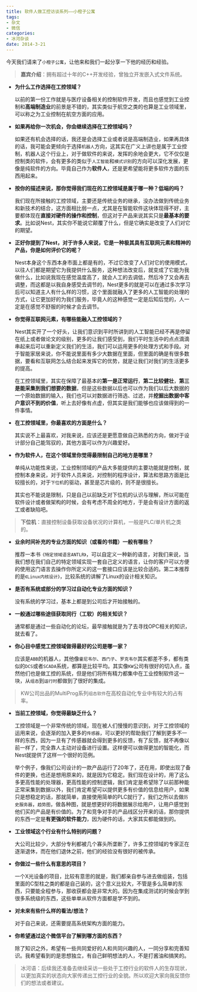 ```yaml
---
title: 软件人做工控访谈系列——小橙子公寓
tags:
- 杂文
- 微信
categories:
- 冰河杂谈
date: 2014-3-21
---
```

今天我们请来了`小橙子公寓`，让他来和我们一起分享一下他的经历和经验。

> **嘉宾介绍**：拥有超过十年的C++开发经验，曾独立开发嵌入式文件系统。

* **为什么工作选择在工控领域？**

  以前的第一份工作就是与医疗设备相关的控制软件开发，而且也感觉到工业控制和**高端制造业**的前景是不错的，其实类似于航空之类的也算是工业领域里，可以称之为工业控制在航空方面的应用。

* **如果再给你一次机会，你会继续选择在工控领域吗？**

  如果还有机会选择的话，我还是会选择工业或者说是高端制造业，如果再具体的话，我可能会更倾向于选择`机器人`方向，这其实在广义上讲也是属于工业控制，机器人这个行业上，对于做软件的来说，发挥的余地会更大，它不仅仅是控制类的软件，会有更多的类似于`人工智能`和`模式识别`的方向可以深化发展，更像是纯软件的方向。毕竟自己作为**软件人**，还是更希望能将更多软件方面的东西用起来。

* **按你的描述来说，那你觉得我们现在的工控领域是属于哪一种？低端的吗？**

  我们现在所接触的工控领域，主要还是传统业务的继承，没办法做到传统业务和新技术的结合，这方面相比弱一点，尤其是在智能软件这块体现得不好，主要都体现在**直接对硬件的操作和控制**，但这对于产品来说其实只是**最基本的要求**。比如说Nest，其实你不能说它颠覆了什么，但是它确实是改变了人们对它的期望。

* **正好你提到了Nest，对于许多人来说，它是一种极其具有互联网元素和精神的产品，你是如何评价它的呢？**

  Nest本身这个东西本身市面上都是有的，不过它改变了人们对它的使用模式，以往人们都是期望它为我提供什么服务，这种想法改变后，就变成了它能为我做什么，比如说我现在感觉温度高了，就会人工的去调低，然后冷了又会再去调整，而这都是以我自身感受去调节的，Nest更多的就是可以在通过多次学习后可以知道主人有什么样的习惯，这个里面就融入了更多的人工智能的处理的方式，让它更加好的为我们服务，毕竟人的这种感觉一定是后知后觉的，人一定是在感觉不舒服的时候才会去调节。

* **你觉得互联网元素，有哪些能融入工控领域的？**

  Nest其实开了一个好头，让我们意识到平时所讲到的人工智能已经不再是停留在纸上或者做论文的级别，更多的让我们感受到，我们平时生活中的点点滴滴串起来后可以重新定义我们的生活，我们可以运用更多的处理方式和手段。对于智能家居来说，你不能说里面有多少大数据在里面，但里面的确是有很多数据，要看和互联网怎么结合起来发挥它的优势，就是让我们对我们的生活更多的提高。

  在工控领域里，其实在保障了最基本的**第一是正常运行**，**第二比较健壮**，**第三是能采集到我们想要的数据**，但是这些数据以后也可以作为我们以后大数据的一个原始数据的输入，我们也可以对数据进行筛选、过滤，并**挖掘出数据中客户意识不到的价值**，听上去好像有点虚，但其实是我们能够也应该做得到的一件事情。

* **在工控领域里，你最喜欢的方面是什么？**

  其实说不上最喜欢，对我来说，应该还是更愿意做自己熟悉的方向，做对于设计部分自己能驾驭的，其他方面可以作为兴趣爱好。

* **作为软件人，在这个领域里你觉得最限制自己的地方是哪里？**

  单纯从功能性来说，工业控制领域的产品大多能提供的主要功能就是控制，就控制本身来说，对于软件人员来说，对控制的程序设计，算法和思路方面是比较擅长的，对于`下位机`的驱动，甚至是芯片级的，则不是很擅长。

  其实也不能说是限制，只是自己以前缺乏对下位机的认识与理解，所以可能在软件设计或者做架构的时候，会有考虑不周全的地方，于是会有设计方面的返工或者缺陷吧。

> **下位机**：直接控制设备获取设备状况的计算机，一般是PLC/单片机之类的。

* **业余时间补充的专业方面的知识（或看的书籍）一般有哪些？**

  推荐一本书`《特定领域语言ANTLR》`，可以自定义一种新的语言，对我们来说，当我们想在我们自己的特定领域实现一套自己定义的语言，让你的客户可以方便的使用这门语言去操作你所定义的这一套接口应该是比较合适的。第二本推荐的是`《Linux内核设计》`，比较系统的讲解了Linux的设计相关知识。

* **是否有系统或部分的学习过自动化专业方面的知识？**

  没有系统的学习过，基本上都是到公司后才开始接触的。

* **一般通过哪些途径获取同行（工软）的相关知识？**

  通常都是通过一些自动化的论坛，最早接触就是为了去寻找OPC相关的知识，就去看了。

* **你心目中感觉工控领域做得最好的公司是哪一家？**

  应该是`ABB`的机器人，其他像`霍尼韦尔`、`西门子`、`罗克韦尔`其实都差不多，都有类似的`DCS`或者`SCADA`系统，都算是比较平均。其实像`KW`公司有很好的切入点，虽然他们也是做工控的系统，但是他们将所有精力都集中在工业控制软件这一块，从`组态`到`运行时`都做到了很好的集成。

> KW公司出品的MultiProg系列`组态软件`在高校自动化专业中有较大的占有率。

* **当前工控领域，你觉得最缺乏什么？**

  工控领域是一个非常传统的领域，现在被人们慢慢的意识到，对于工控领域的运用来说，会逐渐的加入更多的`传感器`，可以更好的帮助我们了解到更多不一样的东西，因为一旦有了传感器就会得到更多的反馈，有了反馈，就不再像以前一样了，完全靠人主动对设备进行设置。这样便可以做得更加的智能化，而Nest就提供了这样一个很好的范例。

  举个例子，像我们公司设计的一款产品运行了20年了，还在用，即使出现了备件的更换，也还是想用原来的，就是因为它稳定。我们现在设计的，用了这么多更高性能的处理器，更高性能的控制逻辑，我们肯定是希望除了以前那种能正常采集到数据以外，我们肯定希望可以提供更多有价值的信息给用户，如果只是想稳定的话，那就简单，直接使用简单的PLC就行了，我们之所以去做`历史服务器`，`趋势图`，做各种图，就是想更好的将数据展示给用户，让用户感觉到他们买的产品是有价值的。为了和竞争对手的产品线区分开来的话，那你提供的东西一定是**有更强的软件能力**，因为硬件的话，大家其实都能做到的。

* **工业领域这个行业有什么特别的问题？**

  大公司比较少，大部分专利都被几个寡头所垄断了，许多工控领域的专家正在逐渐退休，而在他们退休之前，他们的经验没有很好的被传承。

* **你做过一些什么有意思的项目？**

  一个X光设备的项目，比较有意思的就是，我们都亲自参与进去做组装，包括里面的C型柱之类的都是自己装的，这个意义比较大，不管是多么简单的东西，只要能全程参与，那收获都会是非常大的。因为在集成测试的时候会学到很多系统级的东西，这些单单从软件方面都是学不到的。

* **对未来有些什么样的看法/想法？**

  对于自己来说，还需要提高系统架构方面的能力。

* **你希望通过这个微信平台了解到哪方面的东西？**

  除了知识之外，希望有一些共同爱好的人和共同兴趣的人，一同分享和完善知识。我希望看到的是思想独立，有自己鲜明想法的人，不是打酱油和搞笑的。

> 冰河语：后续我还准备去继续采访一些处于工控行业的软件人的生存现状，以更加真实的状态向大家传递出工控行业的全貌。所以欢迎大家向我反馈你们的想法或者建议。
